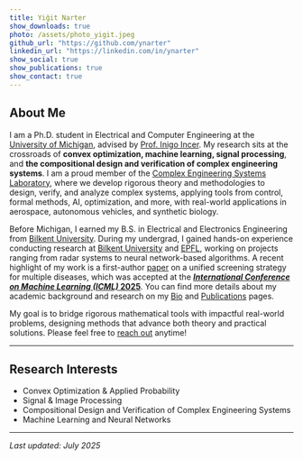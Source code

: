 ```yaml
---
title: Yiğit Narter
show_downloads: true
photo: /assets/photo_yigit.jpeg
github_url: "https://github.com/ynarter"
linkedin_url: "https://linkedin.com/in/ynarter"
show_social: true
show_publications: true
show_contact: true
---
```


## About Me


I am a Ph.D. student in Electrical and Computer Engineering at the [University of Michigan](https://umich.edu/), advised by [Prof. Inigo Incer](https://iincer.github.io/). My research sits at the crossroads of **convex optimization, machine learning, signal processing**, and **the compositional design and verification of complex engineering systems**. I am a proud member of the [Complex Engineering Systems Laboratory](https://ces.eecs.umich.edu/), where we develop rigorous theory and methodologies to design, verify, and analyze complex systems, applying tools from control, formal methods, AI, optimization, and more, with real-world applications in aerospace, autonomous vehicles, and synthetic biology.

Before Michigan, I earned my B.S. in Electrical and Electronics Engineering from [Bilkent University](https://w3.bilkent.edu.tr/bilkent/). During my undergrad, I gained hands-on experience conducting research at [Bilkent University](https://w3.bilkent.edu.tr/bilkent/) and [EPFL](https://www.epfl.ch/en/), working on projects ranging from radar systems to neural network-based algorithms. A recent highlight of my work is a first-author [paper](https://openreview.net/pdf?id=z4XS0Ie391) on a unified screening strategy for multiple diseases, which was accepted at the [**_International Conference on Machine Learning (ICML)_ 2025**](https://icml.cc/). You can find more details about my academic background and research on my [Bio](./bio.html) and [Publications](./publications.html) pages.

My goal is to bridge rigorous mathematical tools with impactful real-world problems, designing methods that advance both theory and practical solutions. Please feel free to [reach out](./contacts.html) anytime!




---




## Research Interests

- Convex Optimization & Applied Probability  
- Signal & Image Processing  
- Compositional Design and Verification of Complex Engineering Systems  
- Machine Learning and Neural Networks




---


_Last updated: July 2025_
